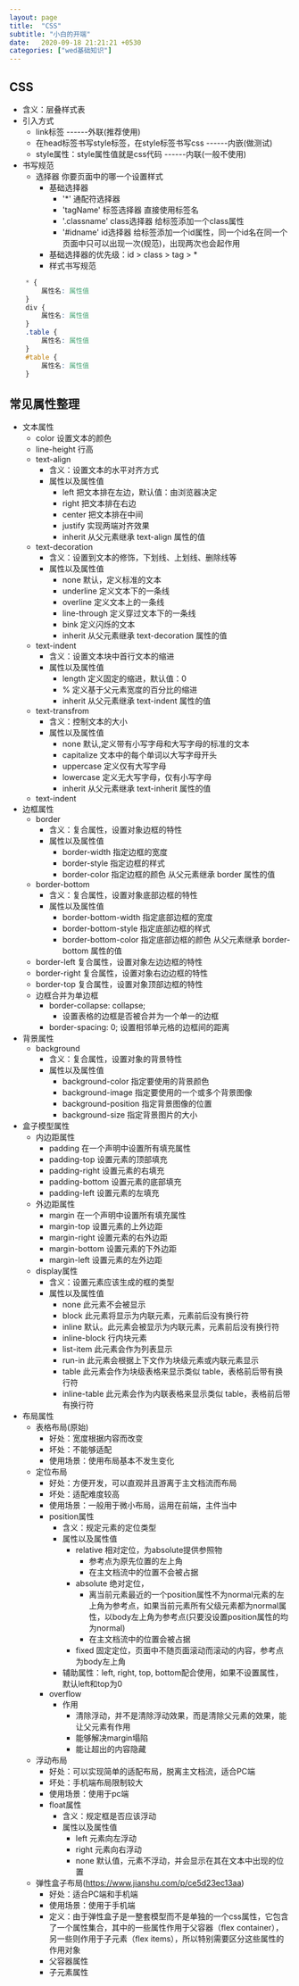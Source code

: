 ```yaml
---
layout: page
title:  "CSS"
subtitle: "小白的开端"
date:   2020-09-18 21:21:21 +0530
categories: ["wed基础知识"]
---
```


## CSS

- 含义：层叠样式表
- 引入方式
    - link标签 ------外联(推荐使用)
    - 在head标签书写style标签，在style标签书写css ------内嵌(做测试)
    - style属性：style属性值就是css代码 ------内联(一般不使用)
- 书写规范
    - 选择器 你要页面中的哪一个设置样式
        - 基础选择器
            - '*' 通配符选择器
            - 'tagName' 标签选择器 直接使用标签名
            - '.classname' class选择器 给标签添加一个class属性
            - '#idname' id选择器 给标签添加一个id属性，同一个id名在同一个页面中只可以出现一次(规范)，出现两次也会起作用
        - 基础选择器的优先级：id > class > tag > *
        - 样式书写规范

```css
    * {
        属性名: 属性值
    }
    div {
        属性名: 属性值
    }
    .table {
        属性名: 属性值
    }
    #table {
        属性名: 属性值
    }
```

## 常见属性整理

- 文本属性  
    - color 设置文本的颜色
    - line-height 行高
    - text-align 
        - 含义：设置文本的水平对齐方式
        - 属性以及属性值
            - left 把文本排在左边，默认值：由浏览器决定
            - right 把文本排在右边
            - center 把文本排在中间
            - justify 实现两端对齐效果
            - inherit 从父元素继承 text-align 属性的值
    - text-decoration 
        - 含义：设置到文本的修饰，下划线、上划线、删除线等
        - 属性以及属性值
            - none 默认，定义标准的文本
            - underline 定义文本下的一条线
            - overline 定义文本上的一条线
            - line-through 定义穿过文本下的一条线
            - bink 定义闪烁的文本
            - inherit 从父元素继承 text-decoration 属性的值
    - text-indent
        - 含义：设置文本块中首行文本的缩进
        - 属性以及属性值
            - length 定义固定的缩进，默认值：0
            - % 定义基于父元素宽度的百分比的缩进
            - inherit 从父元素继承 text-indent 属性的值
    - text-transfrom
        - 含义：控制文本的大小
        - 属性以及属性值
            - none 	默认,定义带有小写字母和大写字母的标准的文本
            - capitalize 文本中的每个单词以大写字母开头
            - uppercase 定义仅有大写字母
            - lowercase 定义无大写字母，仅有小写字母
            - inherit 从父元素继承 text-inherit 属性的值
    - text-indent
- 边框属性
    - border
        - 含义：复合属性，设置对象边框的特性
        - 属性以及属性值
            - border-width 指定边框的宽度
            - border-style 指定边框的样式
            - border-color 指定边框的颜色
            从父元素继承 border 属性的值
    - border-bottom
        - 含义：复合属性，设置对象底部边框的特性
        - 属性以及属性值
            - border-bottom-width 指定底部边框的宽度
            - border-bottom-style 指定底部边框的样式
            - border-bottom-color 指定底部边框的颜色
            从父元素继承 border-bottom 属性的值
    - border-left 复合属性，设置对象左边边框的特性
    - border-right 复合属性，设置对象右边边框的特性
    - border-top 复合属性，设置对象顶部边框的特性
    - 边框合并为单边框
        - border-collapse: collapse;
            - 设置表格的边框是否被合并为一个单一的边框
        - border-spacing: 0;
            设置相邻单元格的边框间的距离
- 背景属性
    - background
        - 含义：复合属性，设置对象的背景特性
        - 属性以及属性值
            - background-color 指定要使用的背景颜色
            - background-image 指定要使用的一个或多个背景图像
            - background-position 指定背景图像的位置
            - background-size 指定背景图片的大小
- 盒子模型属性
    - 内边距属性
        - padding 在一个声明中设置所有填充属性
        - padding-top 设置元素的顶部填充
        - padding-right 设置元素的右填充
        - padding-bottom 设置元素的底部填充
        - padding-left 设置元素的左填充
    - 外边距属性
        - margin 在一个声明中设置所有填充属性
        - margin-top 设置元素的上外边距
        - margin-right 设置元素的右外边距
        - margin-bottom 设置元素的下外边距
        - margin-left 设置元素的左外边距
    - display属性
        - 含义：设置元素应该生成的框的类型
        - 属性以及属性值
            - none 此元素不会被显示
            - block 此元素将显示为内联元素，元素前后没有换行符
            - inline 默认。此元素会被显示为内联元素，元素前后没有换行符
            - inline-block 行内块元素
            - list-item 此元素会作为列表显示
            - run-in 此元素会根据上下文作为块级元素或内联元素显示
            - table 此元素会作为块级表格来显示类似 table，表格前后带有换行符
            - inline-table 此元素会作为内联表格来显示类似 table，表格前后带有换行符
- 布局属性
    - 表格布局(原始)
        - 好处：宽度根据内容而改变
        - 坏处：不能够适配
        - 使用场景：使用布局基本不发生变化
    - 定位布局
        - 好处：方便开发，可以直观并且游离于主文档流而布局
        - 坏处：适配难度较高
        - 使用场景：一般用于微小布局，运用在前端，主件当中
        - position属性
            - 含义：规定元素的定位类型
            - 属性以及属性值
                - relative 相对定位，为absolute提供参照物
                    - 参考点为原先位置的左上角
                    - 在主文档流中的位置不会被占据
                - absolute 绝对定位，
                    - 离当前元素最近的一个position属性不为normal元素的左上角为参考点，如果当前元素所有父级元素都为normal属性，以body左上角为参考点(只要没设置position属性的均为normal)
                    - 在主文档流中的位置会被占据
                - fixed 固定定位，页面中不随页面滚动而滚动的内容，参考点为body左上角
            - 辅助属性：left, right, top, bottom配合使用，如果不设置属性，默认left和top为0
        - overflow
            - 作用
                - 清除浮动，并不是清除浮动效果，而是清除父元素的效果，能让父元素有作用
                - 能够解决margin塌陷
                - 能让超出的内容隐藏
    - 浮动布局
        - 好处：可以实现简单的适配布局，脱离主文档流，适合PC端
        - 坏处：手机端布局限制较大
        - 使用场景：使用于pc端
        - float属性
            - 含义：规定框是否应该浮动
            - 属性以及属性值
                - left 元素向左浮动
                - right 元素向右浮动
                - none 默认值，元素不浮动，并会显示在其在文本中出现的位置
    - 弹性盒子布局(https://www.jianshu.com/p/ce5d23ec13aa)
        - 好处：适合PC端和手机端
        - 使用场景：使用于手机端
        - 定义：由于弹性盒子是一整套模型而不是单独的一个css属性，它包含了一个属性集合，其中的一些属性作用于父容器（flex container），另一些则作用于子元素（flex items），所以特别需要区分这些属性的作用对象
        - 父容器属性
        - 子元素属性
